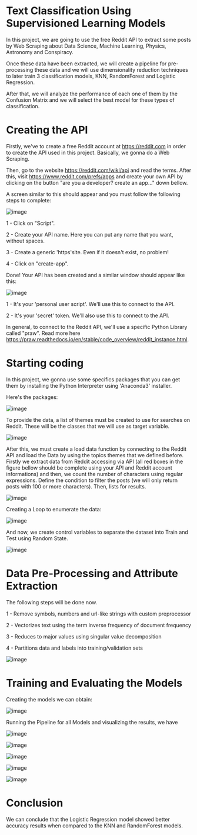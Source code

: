 # Text Classification Using Supervisioned Learning Models

In this project, we are going to use the free Reddit API to extract some posts by Web Scraping about Data Science, Machine Learning, Physics, Astronomy and Conspiracy. 

Once these data have been extracted, we will create a pipeline for pre-processing these data and we will use dimensionality reduction techniques to later train 3 classification models, KNN, RandomForest and Logistic Regression. 

After that, we will analyze the performance of each one of them by the Confusion Matrix and we will select the best model for these types of classification.


# Creating the API

Firstly, we've to create a free Reddit account at https://reddit.com in order to create the API used in this project. Basically, we gonna do a Web Scraping.

Then, go to the website https://reddit.com/wiki/api and read the terms. After this, visit https://www.reddit.com/prefs/apps and create your own API by clicking on the button "are you a developer? create an app..." down bellow.

A screen similar to this should appear and you must follow the following steps to complete:

![image](https://github.com/ksldados/Projetos-de-Machine-Learning-Engineering-by-Kariston/assets/114116067/38df59fa-7fbd-4dd4-a50f-317e2722b4cd)

1 - Click on "Script". 

2 - Create your API name. Here you can put any name that you want, without spaces. 

3 - Create a generic 'https'site. Even if it doesn't exist, no problem!

4 - Click on "create-app".

Done! Your API has been created and a similar window should appear like this:

![image](https://github.com/ksldados/Projetos-de-Machine-Learning-Engineering-by-Kariston/assets/114116067/31eb3a29-b01c-44c0-9fd2-71a4900b321c)

1 - It's your 'personal user script'. We'll use this to connect to the API.

2 - It's your 'secret' token. We'll also use this to connect to the API.

In general, to connect to the Reddit API, we'll use a specific Python Library called "praw". Read more here https://praw.readthedocs.io/en/stable/code_overview/reddit_instance.html.

# Starting coding

In this project, we gonna use some specifics packages that you can get them by installing the Python Interpreter using 'Anaconda3' installer.

Here's the packages:

![image](https://github.com/ksldados/Projetos-de-Machine-Learning-Engineering-by-Kariston/assets/114116067/7d476025-2e92-4ea6-b515-0020bcd43bbf)

To provide the data, a list of themes must be created to use for searches on Reddit. These will be the classes that we will use as target variable. 

![image](https://github.com/ksldados/Projetos-de-Machine-Learning-Engineering-by-Kariston/assets/114116067/9f73f5a2-3666-401e-8fde-2146b07e6c69)

After this, we must create a load data function by connecting to the Reddit API and load the Data by using the topics themes that we defined before. 
Firstly we extract data from Reddit accessing via API (all red boxes in the figure bellow should be complete using your API and Reddit account informations) and then, we count the number of characters using regular expressions. Define the condition to filter the posts (we will only return posts with 100 or more characters). Then, lists for results.

![image](https://github.com/ksldados/Projetos-de-Machine-Learning-Engineering-by-Kariston/assets/114116067/bd2f71fe-b7b8-4232-9767-2c6f3a6efb38)

Creating a Loop to enumerate the data:

![image](https://github.com/ksldados/Projetos-de-Machine-Learning-Engineering-by-Kariston/assets/114116067/cc50030b-03f4-420d-ade1-f79920050bda)

And now, we create control variables to separate the dataset into Train and Test using Random State.

![image](https://github.com/ksldados/Projetos-de-Machine-Learning-Engineering-by-Kariston/assets/114116067/c8b92df2-7508-4222-a883-a7676c2d9562)

# Data Pre-Processing and Attribute Extraction

The following steps will be done now.

1 - Remove symbols, numbers and url-like strings with custom preprocessor

2 - Vectorizes text using the term inverse frequency of document frequency

3 - Reduces to major values ​​using singular value decomposition

4 - Partitions data and labels into training/validation sets

![image](https://github.com/ksldados/Projetos-de-Machine-Learning-Engineering-by-Kariston/assets/114116067/38456476-d6d1-4775-88fc-526b5aa66437)


# Training and Evaluating the Models


Creating the models we can obtain:

![image](https://github.com/ksldados/Projetos-de-Machine-Learning-Engineering-by-Kariston/assets/114116067/a249fede-fed8-4164-b90f-4d848e52ee95)



Running the Pipeline for all Models and visualizing the results, we have

![image](https://github.com/ksldados/Projetos-de-Machine-Learning-Engineering-by-Kariston/assets/114116067/1e6e3a33-e467-4834-b0c6-461a8ce9c4fb)



![image](https://github.com/ksldados/Projetos-de-Machine-Learning-Engineering-by-Kariston/assets/114116067/8fe32e4b-6c6c-4273-9df4-9c003d5c338b)




![image](https://github.com/ksldados/Projetos-de-Machine-Learning-Engineering-by-Kariston/assets/114116067/c495cd0a-d077-45c6-b5f1-7ecdf9642df0)



![image](https://github.com/ksldados/Projetos-de-Machine-Learning-Engineering-by-Kariston/assets/114116067/9f07845d-ef08-41e6-aaa6-bd295712e330)



![image](https://github.com/ksldados/Projetos-de-Machine-Learning-Engineering-by-Kariston/assets/114116067/69094432-e5c1-4de7-8b51-bc245fdb175f)

# Conclusion

We can conclude that the Logistic Regression model showed better accuracy results when compared to the KNN and RandomForest models.




